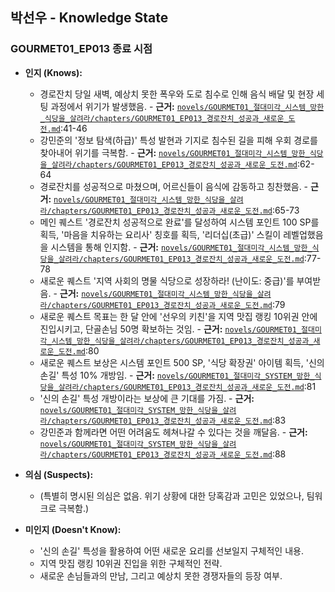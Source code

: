 ## 박선우 - Knowledge State

### GOURMET01_EP013 종료 시점

*   **인지 (Knows):**
    *   경로잔치 당일 새벽, 예상치 못한 폭우와 도로 침수로 인해 음식 배달 및 현장 세팅 과정에서 위기가 발생했음. - **근거:** [`novels/GOURMET01_절대미각_시스템_망한_식당을_살려라/chapters/GOURMET01_EP013_경로잔치_성공과_새로운_도전.md`](novels/GOURMET01_절대미각_시스템_망한_식당을_살려라/chapters/GOURMET01_EP013_경로잔치_성공과_새로운_도전.md):41-46
    *   강민준의 '정보 탐색(하급)' 특성 발현과 기지로 침수된 길을 피해 우회 경로를 찾아내어 위기를 극복함. - **근거:** [`novels/GOURMET01_절대미각_시스템_망한_식당을_살려라/chapters/GOURMET01_EP013_경로잔치_성공과_새로운_도전.md`](novels/GOURMET01_절대미각_시스템_망한_식당을_살려라/chapters/GOURMET01_EP013_경로잔치_성공과_새로운_도전.md):62-64
    *   경로잔치를 성공적으로 마쳤으며, 어르신들이 음식에 감동하고 칭찬했음. - **근거:** [`novels/GOURMET01_절대미각_시스템_망한_식당을_살려라/chapters/GOURMET01_EP013_경로잔치_성공과_새로운_도전.md`](novels/GOURMET01_절대미각_시스템_망한_식당을_살려라/chapters/GOURMET01_EP013_경로잔치_성공과_새로운_도전.md):65-73
    *   메인 퀘스트 '경로잔치 성공적으로 완료'를 달성하여 시스템 포인트 100 SP를 획득, '마음을 치유하는 요리사' 칭호를 획득, '리더십(초급)' 스킬이 레벨업했음을 시스템을 통해 인지함. - **근거:** [`novels/GOURMET01_절대미각_시스템_망한_식당을_살려라/chapters/GOURMET01_EP013_경로잔치_성공과_새로운_도전.md`](novels/GOURMET01_절대미각_시스템_망한_식당을_살려라/chapters/GOURMET01_EP013_경로잔치_성공과_새로운_도전.md):77-78
    *   새로운 퀘스트 '지역 사회의 명물 식당으로 성장하라! (난이도: 중급)'를 부여받음. - **근거:** [`novels/GOURMET01_절대미각_시스템_망한_식당을_살려라/chapters/GOURMET01_EP013_경로잔치_성공과_새로운_도전.md`](novels/GOURMET01_절대미각_시스템_망한_식당을_살려라/chapters/GOURMET01_EP013_경로잔치_성공과_새로운_도전.md):79
    *   새로운 퀘스트 목표는 한 달 안에 '선우의 키친'을 지역 맛집 랭킹 10위권 안에 진입시키고, 단골손님 50명 확보하는 것임. - **근거:** [`novels/GOURMET01_절대미각_시스템_망한_식당을_살려라/chapters/GOURMET01_EP013_경로잔치_성공과_새로운_도전.md`](novels/GOURMET01_절대미각_SYSTEM_망한_식당을_살려라/chapters/GOURMET01_EP013_경로잔치_성공과_새로운_도전.md):80
    *   새로운 퀘스트 보상은 시스템 포인트 500 SP, '식당 확장권' 아이템 획득, '신의 손길' 특성 10% 개방임. - **근거:** [`novels/GOURMET01_절대미각_SYSTEM_망한_식당을_살려라/chapters/GOURMET01_EP013_경로잔치_성공과_새로운_도전.md`](novels/GOURMET01_절대미각_SYSTEM_망한_식당을_살려라/chapters/GOURMET01_EP013_경로잔치_성공과_새로운_도전.md):81
    *   '신의 손길' 특성 개방이라는 보상에 큰 기대를 가짐. - **근거:** [`novels/GOURMET01_절대미각_SYSTEM_망한_식당을_살려라/chapters/GOURMET01_EP013_경로잔치_성공과_새로운_도전.md`](novels/GOURMET01_절대미각_SYSTEM_망한_식당을_살려라/chapters/GOURMET01_EP013_경로잔치_성공과_새로운_도전.md):83
    *   강민준과 함께라면 어떤 어려움도 헤쳐나갈 수 있다는 것을 깨달음. - **근거:** [`novels/GOURMET01_절대미각_SYSTEM_망한_식당을_살려라/chapters/GOURMET01_EP013_경로잔치_성공과_새로운_도전.md`](novels/GOURMET01_절대미각_SYSTEM_망한_식당을_살려라/chapters/GOURMET01_EP013_경로잔치_성공과_새로운_도전.md):88

*   **의심 (Suspects):**
    *   (특별히 명시된 의심은 없음. 위기 상황에 대한 당혹감과 고민은 있었으나, 팀워크로 극복함.)

*   **미인지 (Doesn't Know):**
    *   '신의 손길' 특성을 활용하여 어떤 새로운 요리를 선보일지 구체적인 내용.
    *   지역 맛집 랭킹 10위권 진입을 위한 구체적인 전략.
    *   새로운 손님들과의 만남, 그리고 예상치 못한 경쟁자들의 등장 여부.